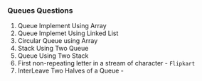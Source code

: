 ### Queues Questions
1.  Queue Implement Using Array
2.  Queue Implemet Using Linked List
3.  Circular Queue using Array
4.  Stack Using Two Queue
5.  Queue Using Two Stack
6.  First non-repeating letter in a stream of character - `Flipkart`
7.   InterLeave Two Halves of a Queue - 
